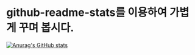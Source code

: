 # github-readme-stats를 이용하여 가볍게 꾸며 봅시다.

[![Anurag's GitHub stats](https://github-readme-stats.vercel.app/api?username=anuraghazra)](https://github.com/anuraghazra/github-readme-stats)
